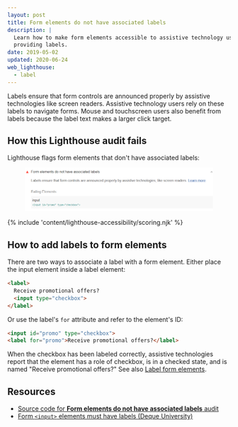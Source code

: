 ```yaml
---
layout: post
title: Form elements do not have associated labels
description: |
  Learn how to make form elements accessible to assistive technology users by
  providing labels.
date: 2019-05-02
updated: 2020-06-24
web_lighthouse:
  - label
---
```


Labels ensure that form controls are announced properly
by assistive technologies like screen readers.
Assistive technology users rely on these labels
to navigate forms.
Mouse and touchscreen users also benefit from labels
because the label text makes a larger click target.

## How this Lighthouse audit fails

Lighthouse flags form elements that don't have associated labels:

<figure class="w-figure">
  <img class="w-screenshot" src="label.png" alt="Lighthouse audit showing form elements do not have associated labels">
</figure>

{% include 'content/lighthouse-accessibility/scoring.njk' %}

## How to add labels to form elements

There are two ways to associate a label with a form element.
Either place the input element inside a label element:

```html
<label>
  Receive promotional offers?
  <input type="checkbox">
</label>
```

Or use the label's `for` attribute and refer to the element's ID:

```html
<input id="promo" type="checkbox">
<label for="promo">Receive promotional offers?</label>
```

When the checkbox has been labeled correctly,
assistive technologies report that the element has a role of checkbox,
is in a checked state, and is named "Receive promotional offers?"
See also [Label form elements](/labels-and-text-alternatives#label-form-elements).

## Resources

- [Source code for **Form elements do not have associated labels** audit](https://github.com/GoogleChrome/lighthouse/blob/master/lighthouse-core/audits/accessibility/label.js)
- [Form `<input>` elements must have labels (Deque University)](https://dequeuniversity.com/rules/axe/3.3/label)
